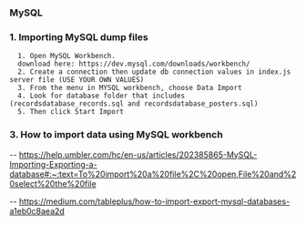 ### MySQL


### 1. Importing MySQL dump files
      1. Open MySQL Workbench.
      download here: https://dev.mysql.com/downloads/workbench/
      2. Create a connection then update db connection values in index.js server file (USE YOUR OWN VALUES)
      3. From the menu in MYSQL workbench, choose Data Import
      4. Look for database folder that includes (recordsdatabase_records.sql and recordsdatabase_posters.sql)
      5. Then click Start Import


### 3. How to import data using MySQL workbench

-- https://help.umbler.com/hc/en-us/articles/202385865-MySQL-Importing-Exporting-a-database#:~:text=To%20import%20a%20file%2C%20open,File%20and%20select%20the%20file

-- https://medium.com/tableplus/how-to-import-export-mysql-databases-a1eb0c8aea2d
